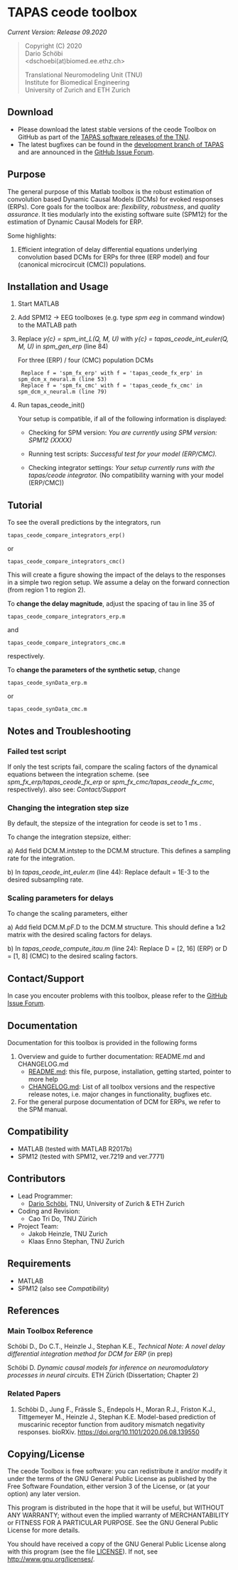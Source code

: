 TAPAS ceode toolbox 
====================

*Current Version: Release 09.2020*

> Copyright (C) 2020  
> Dario Schöbi  
> <dschoebi(at)biomed.ee.ethz.ch>  
>  
> Translational Neuromodeling Unit (TNU)  
> Institute for Biomedical Engineering  
> University of Zurich and ETH Zurich  


Download
--------

- Please download the latest stable versions of the ceode Toolbox on GitHub as part of the 
  [TAPAS software releases of the TNU](https://github.com/translationalneuromodeling/tapas/releases).
- The latest bugfixes can be found in the 
  [development branch of TAPAS](https://github.com/translationalneuromodeling/tapas/tree/development) 
  and are announced in the [GitHub Issue Forum](https://github.com/translationalneuromodeling/tapas/issues). 


Purpose
-------

The general purpose of this Matlab toolbox is the robust estimation of convolution based Dynamic Causal Models (DCMs) for evoked responses (ERPs).
Core goals for the toolbox are: *flexibility*, *robustness*, and *quality assurance*. 
It ties modularly into the existing software suite (SPM12) for the estimation of Dynamic Causal Models for ERP.


Some highlights:
1. Efficient integration of delay differential equations underlying convolution based DCMs for ERPs for three (ERP model) and four (canonical microcircuit (CMC)) populations.


Installation and Usage
----------------------

1. Start MATLAB
3. Add SPM12 -> EEG toolboxes (e.g. type *spm eeg* in command window) to the MATLAB path
4. Replace *y{c} = spm_int_L(Q, M, U)* with *y{c} = tapas_ceode_int_euler(Q, M, U)* in *spm_gen_erp* (line 84)
	
    For three (ERP) / four (CMC) population DCMs
    
        Replace f = 'spm_fx_erp' with f = 'tapas_ceode_fx_erp' in spm_dcm_x_neural.m (line 53)
        Replace f = 'spm_fx_cmc' with f = 'tapas_ceode_fx_cmc' in spm_dcm_x_neural.m (line 79)

5. Run tapas_ceode_init()

    Your setup is compatible, if all of the following information is displayed:

    
    - Checking for SPM version: *You are currently using SPM version: SPM12 (XXXX)*

    - Running test scripts:
       *Successful test for your model (ERP/CMC).*
    
    - Checking integrator settings: 
       *Your setup currently runs with the tapas/ceode integrator.*
       (No compatibility warning with your model (ERP/CMC))



Tutorial
--------

To see the overall predictions by the integrators, run

    tapas_ceode_compare_integrators_erp() 
or

    tapas_ceode_compare_integrators_cmc()

This will create a figure showing the impact of the delays to the responses in a simple two region setup.
We assume a delay on the forward connection (from region 1 to region 2). 

To **change the delay magnitude**, adjust the spacing of tau in line 35 of

    tapas_ceode_compare_integrators_erp.m
and

    tapas_ceode_compare_integrators_cmc.m

respectively. 

To **change the parameters of the synthetic setup**, change

    tapas_ceode_synData_erp.m
or

    tapas_ceode_synData_cmc.m


Notes and Troubleshooting
-------------------------

### Failed test script

If only the test scripts fail, compare the scaling factors of the dynamical equations between the integration scheme. 
(see *spm_fx_erp/tapas_ceode_fx_erp* or *spm_fx_cmc/tapas_ceode_fx_cmc*, respectively).
also see: *Contact/Support*


### Changing the integration step size

By default, the stepsize of the integration for ceode is set to 1 ms .

To change the integration stepsize, either:

a) Add field DCM.M.intstep to the DCM.M structure. 
This defines a sampling rate for the integration.

b) In *tapas_ceode_int_euler.m* (line 44):
Replace default = 1E-3 to the desired subsampling rate.


### Scaling parameters for delays

To change the scaling parameters, either

a) Add field DCM.M.pF.D to the DCM.M structure.
This should define a 1x2 matrix with the desired scaling factors for delays.

b) In *tapas_ceode_compute_itau.m* (line 24):
Replace D = [2, 16] (ERP) or D = [1, 8] (CMC) to the desired scaling factors.
    


Contact/Support
---------------

In case you encouter problems with this toolbox, please refer to the [GitHub Issue Forum](https://github.com/translationalneuromodeling/tapas/issues).


Documentation
-------------

Documentation for this toolbox is provided in the following forms

1. Overview and guide to further documentation: README.md and CHANGELOG.md
    - [README.md](README.md): this file, purpose, installation, getting started, pointer to more help
    - [CHANGELOG.md](CHANGELOG.md): List of all toolbox versions and the respective release notes, 
      i.e. major changes in functionality, bugfixes etc.
2. For the general purpose documentation of DCM for ERPs, we refer to the SPM manual.


Compatibility
-------------
- MATLAB (tested with MATLAB R2017b)
- SPM12 (tested with SPM12, ver.7219 and ver.7771)


Contributors
------------

- Lead Programmer: 
    - [Dario Schöbi](https://www.tnu.ethz.ch/en/team/faculty-and-scientific-staff/schoebi),
      TNU, University of Zurich & ETH Zurich
- Coding and Revision:
    - Cao Tri Do, TNU Zürich
- Project Team: 
    - Jakob Heinzle, TNU Zurich
    - Klaas Enno Stephan, TNU Zurich



Requirements
------------
- MATLAB
- SPM12
(also see *Compatibility*)

References
----------

### Main Toolbox Reference

Schöbi D., Do C.T., Heinzle J., Stephan K.E., 
*Technical Note: A novel delay differential integration method for DCM for ERP*
(in prep)

Schöbi D.
*Dynamic causal models for inference on neuromodulatory processes in neural circuits.*
ETH Zürich (Dissertation; Chapter 2)


### Related Papers

1. Schöbi D., Jung F., Frässle S., Endepols H., Moran R.J., Friston K.J., Tittgemeyer M., Heinzle J., Stephan K.E.
Model-based prediction of muscarinic receptor function from auditory mismatch negativity responses.
bioRXiv. https://doi.org/10.1101/2020.06.08.139550



Copying/License
---------------

The ceode Toolbox is free software: you can redistribute it and/or
modify it under the terms of the GNU General Public License as
published by the Free Software Foundation, either version 3 of the
License, or (at your option) any later version.

This program is distributed in the hope that it will be useful, but
WITHOUT ANY WARRANTY; without even the implied warranty of
MERCHANTABILITY or FITNESS FOR A PARTICULAR PURPOSE.  See the GNU
General Public License for more details.

You should have received a copy of the GNU General Public License
along with this program (see the file [LICENSE](LICENSE)).  If not, see
<http://www.gnu.org/licenses/>.

